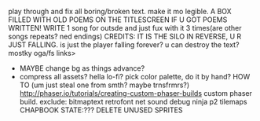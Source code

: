play through and fix all boring/broken text. make it mo legible.
A BOX FILLED WITH OLD POEMS ON THE TITLESCREEN IF U GOT POEMS WRITTEN!
WRITE 1 song for outsde and just fux with it 3 times(are other songs repeats? ned endings)
CREDITS: IT IS THE SILO IN REVERSE, U R JUST FALLING. is just the player falling forever?  u can destroy the text? mostky oga/fs links>
- MAYBE change bg as things advance? 
- compress all assets? hella lo-fi? pick color palette, do it by hand? HOW TO (um just steal one from smth? maybe trnsfrmrs?)
http://phaser.io/tutorials/creating-custom-phaser-builds custom phaser build. exclude: bitmaptext retrofont net sound debug ninja p2 tilemaps
CHAPBOOK STATE:???
DELETE UNUSED SPRITES